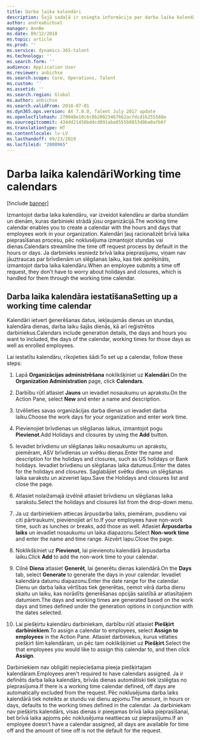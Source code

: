 ```yaml
---
title: Darba laika kalendāri
description: Šajā sadaļā ir sniegta informācija par darba laika kalendāriem programmā Dynamics 365 Talent — Core HR, kā arī par to, kā iestatīt kalendārus.
author: andreabichsel
manager: AnnBe
ms.date: 09/12/2018
ms.topic: article
ms.prod: ''
ms.service: dynamics-365-talent
ms.technology: ''
ms.search.form: ''
audience: Application User
ms.reviewer: anbichse
ms.search.scope: Core, Operations, Talent
ms.custom: ''
ms.assetid: ''
ms.search.region: Global
ms.author: anbichse
ms.search.validFrom: 2018-07-01
ms.dyn365.ops.version: AX 7.0.0, Talent July 2017 update
ms.openlocfilehash: 270048e10c6c0b20023467662acfdcd1b255588e
ms.sourcegitcommit: 434dd21450bddcd891aba0555b9853d9ba0afb6f
ms.translationtype: HT
ms.contentlocale: lv-LV
ms.lasthandoff: 09/23/2019
ms.locfileid: "2008965"
---
```

# <a name="working-time-calendars"></a><span data-ttu-id="70d74-103">Darba laika kalendāri</span><span class="sxs-lookup"><span data-stu-id="70d74-103">Working time calendars</span></span>

[!include [banner](includes/banner.md)]

<span data-ttu-id="70d74-104">Izmantojot darba laika kalendāru, var izveidot kalendāru ar darba stundām un dienām, kuras darbinieki strādā jūsu organizācijā.</span><span class="sxs-lookup"><span data-stu-id="70d74-104">The working time calendar enables you to create a calendar with the hours and days that employees work in your organization.</span></span> <span data-ttu-id="70d74-105">Kalendāri ļauj racionalizēt brīvā laika pieprasīšanas procesu, pēc noklusējuma izmantojot stundas vai dienas.</span><span class="sxs-lookup"><span data-stu-id="70d74-105">Calendars streamline the time off request process by default in the hours or days.</span></span> <span data-ttu-id="70d74-106">Ja darbinieks iesniedz brīvā laika pieprasījumu, viņam nav jāuztraucas par brīvdienām un slēgšanas laiku, kas tiek aprēķināts, izmantojot darba laika kalendāru.</span><span class="sxs-lookup"><span data-stu-id="70d74-106">When an employee submits a time off request, they don't have to worry about holidays and closures, which is handled for them through the working time calendar.</span></span>

## <a name="setting-up-a-working-time-calendar"></a><span data-ttu-id="70d74-107">Darba laika kalendāra iestatīšana</span><span class="sxs-lookup"><span data-stu-id="70d74-107">Setting up a working time calendar</span></span>

<span data-ttu-id="70d74-108">Kalendāri ietvert ģenerēšanas datus, iekļaujamās dienas un stundas, kalendāra dienas, darba laiku šajās dienās, kā arī reģistrētos darbiniekus.</span><span class="sxs-lookup"><span data-stu-id="70d74-108">Calendars include generation details, the days and hours you want to included, the days of the calendar, working times for those days as well as enrolled employees.</span></span> 

<span data-ttu-id="70d74-109">Lai iestatītu kalendāru, rīkojieties šādi:</span><span class="sxs-lookup"><span data-stu-id="70d74-109">To set up a calendar, follow these steps:</span></span>

1. <span data-ttu-id="70d74-110">Lapā **Organizācijas administrēšana** noklikšķiniet uz **Kalendāri**.</span><span class="sxs-lookup"><span data-stu-id="70d74-110">On the **Organization Administration** page, click **Calendars**.</span></span>

2. <span data-ttu-id="70d74-111">Darbību rūtī atlasiet **Jauns** un ievadiet nosaukumu un aprakstu.</span><span class="sxs-lookup"><span data-stu-id="70d74-111">On the Action Pane, select **New** and enter a name and description.</span></span>

3. <span data-ttu-id="70d74-112">Izvēlieties savas organizācijas darba dienas un ievadiet darba laiku.</span><span class="sxs-lookup"><span data-stu-id="70d74-112">Choose the work days for your organization and enter work time.</span></span>

4. <span data-ttu-id="70d74-113">Pievienojiet brīvdienas un slēgšanas laikus, izmantojot pogu **Pievienot**.</span><span class="sxs-lookup"><span data-stu-id="70d74-113">Add Holidays and closures by using the **Add** button.</span></span>

5. <span data-ttu-id="70d74-114">Ievadiet brīvdienu un slēgšanas laiku nosaukumu un aprakstu, piemēram, ASV brīvdienas un svētku dienas.</span><span class="sxs-lookup"><span data-stu-id="70d74-114">Enter the name and description for the holidays and closures, such as US holidays or Bank holidays.</span></span> <span data-ttu-id="70d74-115">Ievadiet brīvdienu un slēgšanas laika datumus.</span><span class="sxs-lookup"><span data-stu-id="70d74-115">Enter the dates for the holidays and closures.</span></span> <span data-ttu-id="70d74-116">Saglabājiet svētku dienu un slēgšanas laika sarakstu un aizveriet lapu.</span><span class="sxs-lookup"><span data-stu-id="70d74-116">Save the Holidays and closures list and close the page.</span></span>

6. <span data-ttu-id="70d74-117">Atlasiet nolaižamajā izvēlnē atlasiet brīvdienu un slēgšanas laika sarakstu.</span><span class="sxs-lookup"><span data-stu-id="70d74-117">Select the holidays and closures list from the drop-down menu.</span></span>

7. <span data-ttu-id="70d74-118">Ja uz darbiniekiem attiecas ārpusdarba laiks, piemēram, pusdienu vai citi pārtraukumi, pievienojiet arī to.</span><span class="sxs-lookup"><span data-stu-id="70d74-118">If your employees have non-work time, such as lunches or breaks, add those as well.</span></span> <span data-ttu-id="70d74-119">Atlasiet **Ārpusdarba laiks** un ievadiet nosaukumu un laika diapazonu.</span><span class="sxs-lookup"><span data-stu-id="70d74-119">Select **Non-work time** and enter the name and time range.</span></span> <span data-ttu-id="70d74-120">Aizvērt lapu.</span><span class="sxs-lookup"><span data-stu-id="70d74-120">Close the page.</span></span> 

8. <span data-ttu-id="70d74-121">Noklikšķiniet uz **Pievienot**, lai pievienotu kalendārā ārpusdarba laiku.</span><span class="sxs-lookup"><span data-stu-id="70d74-121">Click **Add** to add the non-work time to your calendar.</span></span>

9. <span data-ttu-id="70d74-122">Cilnē **Diena** atlasiet **Ģenerēt**, lai ģenerētu dienas kalendārā.</span><span class="sxs-lookup"><span data-stu-id="70d74-122">On the **Days** tab, select **Generate** to generate the days in your calendar.</span></span> <span data-ttu-id="70d74-123">Ievadiet kalendāra datumu diapazonu.</span><span class="sxs-lookup"><span data-stu-id="70d74-123">Enter the date range for the calendar.</span></span> <span data-ttu-id="70d74-124">Dienu un darba laika vērtības tiek ģenerētas, ņemot vērā darba dienu skaitu un laiku, kas norādīts ģenerēšanas opcijās saistībā ar atlasītajiem datumiem.</span><span class="sxs-lookup"><span data-stu-id="70d74-124">The days and working times are generated based on the work days and times defined under the generation options in conjunction with the dates selected.</span></span>

10. <span data-ttu-id="70d74-125">Lai piešķirtu kalendāru darbiniekam, darbību rūtī atlasiet **Piešķirt darbiniekiem**.</span><span class="sxs-lookup"><span data-stu-id="70d74-125">To assign a calendar to employees, select **Assign to employees** in the Action Pane.</span></span> <span data-ttu-id="70d74-126">Atlasiet darbiniekus, kurus vēlaties piešķirt šim kalendāram, un pēc tam noklikšķiniet uz **Piešķirt**.</span><span class="sxs-lookup"><span data-stu-id="70d74-126">Select the that employees you would like to assign this calendar to, and then click **Assign**.</span></span>

<span data-ttu-id="70d74-127">Darbiniekiem nav obligāti nepieciešama pieeja piešķirtajam kalendāram.</span><span class="sxs-lookup"><span data-stu-id="70d74-127">Employees aren't required to have calendars assigned.</span></span> <span data-ttu-id="70d74-128">Ja ir definēts darba laika kalendārs, brīvās dienas automātiski tiek izslēgtas no pieprasījuma.</span><span class="sxs-lookup"><span data-stu-id="70d74-128">If there is a working time calendar defined, off days are automatically excluded from the request.</span></span> <span data-ttu-id="70d74-129">Pēc noklusējuma darba laiks kalendārā tiek noteikts ar stundu vai dienu apjomu.</span><span class="sxs-lookup"><span data-stu-id="70d74-129">The amount, in hours or days, defaults to the working times defined in the calendar.</span></span> <span data-ttu-id="70d74-130">Ja darbiniekam nav piešķirts kalendārs, visas dienas ir pieejamas brīvā laika pieprasīšanai, bet brīvā laika apjoms pēc noklusējuma neattiecas uz pieprasījumu.</span><span class="sxs-lookup"><span data-stu-id="70d74-130">If an employee doesn't have a calendar assigned, all days are available for time off and the amount of time off is not the default for the request.</span></span> 
